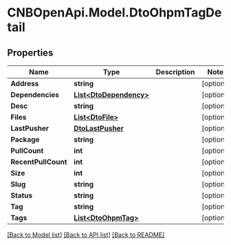 # CNBOpenApi.Model.DtoOhpmTagDetail

## Properties

Name | Type | Description | Notes
------------ | ------------- | ------------- | -------------
**Address** | **string** |  | [optional] 
**Dependencies** | [**List&lt;DtoDependency&gt;**](DtoDependency.md) |  | [optional] 
**Desc** | **string** |  | [optional] 
**Files** | [**List&lt;DtoFile&gt;**](DtoFile.md) |  | [optional] 
**LastPusher** | [**DtoLastPusher**](DtoLastPusher.md) |  | [optional] 
**Package** | **string** |  | [optional] 
**PullCount** | **int** |  | [optional] 
**RecentPullCount** | **int** |  | [optional] 
**Size** | **int** |  | [optional] 
**Slug** | **string** |  | [optional] 
**Status** | **string** |  | [optional] 
**Tag** | **string** |  | [optional] 
**Tags** | [**List&lt;DtoOhpmTag&gt;**](DtoOhpmTag.md) |  | [optional] 

[[Back to Model list]](../../README.md#documentation-for-models) [[Back to API list]](../../README.md#documentation-for-api-endpoints) [[Back to README]](../../README.md)

